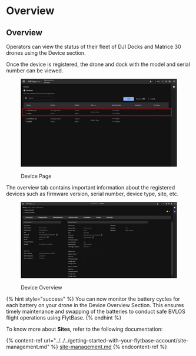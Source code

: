 # Overview

## Overview

Operators can view the status of their fleet of DJI Docks and Matrice 30 drones using the Device section.

Once the device is registered, the drone and dock with the model and serial number can be viewed.

<figure><img src="../../../.gitbook/assets/image (39).png" alt=""><figcaption><p>Device Page</p></figcaption></figure>

The overview tab contains important information about the registered devices such as firmware version, serial number, device type, site, etc.

<figure><img src="../../../.gitbook/assets/image (530).png" alt=""><figcaption><p>Device Overview</p></figcaption></figure>

{% hint style="success" %}
You can now monitor the battery cycles for each battery on your drone in the Device Overview Section. This ensures timely maintenance and swapping of the batteries to conduct safe BVLOS flight operations using FlytBase.
{% endhint %}

To know more about **Sites**, refer to the following documentation:

{% content-ref url="../../../getting-started-with-your-flytbase-account/site-management.md" %}
[site-management.md](../../../getting-started-with-your-flytbase-account/site-management.md)
{% endcontent-ref %}

